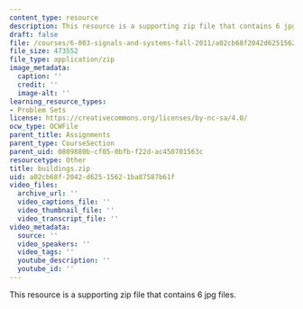 ```yaml
---
content_type: resource
description: This resource is a supporting zip file that contains 6 jpg files.
draft: false
file: /courses/6-003-signals-and-systems-fall-2011/a02cb68f2042d62515621ba87587b61f_buildings.zip
file_size: 473552
file_type: application/zip
image_metadata:
  caption: ''
  credit: ''
  image-alt: ''
learning_resource_types:
- Problem Sets
license: https://creativecommons.org/licenses/by-nc-sa/4.0/
ocw_type: OCWFile
parent_title: Assignments
parent_type: CourseSection
parent_uid: 0809880b-cf05-0bfb-f22d-ac450701563c
resourcetype: Other
title: buildings.zip
uid: a02cb68f-2042-d625-1562-1ba87587b61f
video_files:
  archive_url: ''
  video_captions_file: ''
  video_thumbnail_file: ''
  video_transcript_file: ''
video_metadata:
  source: ''
  video_speakers: ''
  video_tags: ''
  youtube_description: ''
  youtube_id: ''
---
```

This resource is a supporting zip file that contains 6 jpg files.